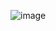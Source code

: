 ![image](https://github.com/Tuyen92/AbstractFactoryPython/assets/89888024/32b6a6bf-9057-4a72-a9a9-4f719a5c521e)
